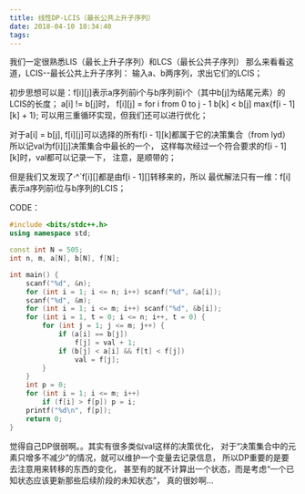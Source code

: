 ```yaml
---
title: 线性DP-LCIS（最长公共上升子序列）
date: 2018-04-10 10:34:40
tags:
---
```


我们一定很熟悉LIS（最长上升子序列）和LCS（最长公共子序列）
那么来看看这道，LCIS--最长公共上升子序列：
输入a、b两序列，求出它们的LCIS；

初步思想可以是：f[i][j]表示a序列前i个与b序列前i个（其中b[j]为结尾元素）的LCIS的长度；
a[i] != b[j]时， f[i][j] = for i from 0 to j - 1  b[k] < b[j] max{f[i - 1][k] + 1};
可以用三重循环实现，但我们还可以进行优化；

对于a[i] = b[j], f[i][j]可以选择的所有f[i - 1][k]都属于它的决策集合（from lyd）
所以记val为f[i][j]决策集合中最长的一个，
这样每次经过一个符合要求的f[i - 1][k]时，val都可以记录一下，
注意，是顺带的；

但是我们又发现了·^`f[i][]都是由f[i - 1][]转移来的，所以
最优解法只有一维：f[i]表示a序列前i位与b序列的LCIS；

CODE：
``` c++
#include <bits/stdc++.h>
using namespace std;

const int N = 505;
int n, m, a[N], b[N], f[N];

int main() {
    scanf("%d", &n);
    for (int i = 1; i <= n; i++) scanf("%d", &a[i]);
    scanf("%d", &m);
    for (int i = 1; i <= m; i++) scanf("%d", &b[i]);
    for (int i = 1, t = 0; i <= n; i++, t = 0) {
        for (int j = 1; j <= m; j++) {
            if (a[i] == b[j])
                f[j] = val + 1;
            if (b[j] < a[i] && f[t] < f[j])
                val = f[j];
        }
    }
    int p = 0;
    for (int i = 1; i <= m; i++)
        if (f[i] > f[p]) p = i;
    printf("%d\n", f[p]);
    return 0;
}
```

觉得自己DP很弱啊。。其实有很多类似val这样的决策优化，
对于“决策集合中的元素只增多不减少”的情况，就可以维护一个变量去记录信息，
所以DP重要的是要去注意用来转移的东西的变化，
甚至有的就不计算出一个状态，而是考虑“一个已知状态应该更新那些后续阶段的未知状态”，
真的很妙啊...